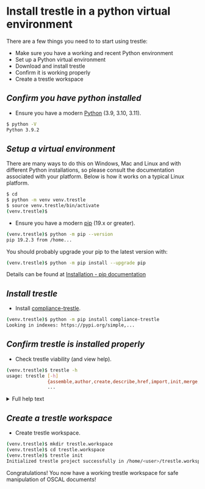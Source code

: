 # Install trestle in a python virtual environment

There are a few things you need to to start using trestle:

- Make sure you have a working and recent Python environment
- Set up a Python virtual environment
- Download and install trestle
- Confirm it is working properly
- Create a trestle workspace

## *Confirm you have python installed*

- Ensure you have a modern [Python](https://www.python.org/downloads/) (3.9, 3.10, 3.11).

```bash
$ python -V
Python 3.9.2
```

## *Setup a virtual environment*

There are many ways to do this on Windows, Mac and Linux and with different Python installations, so please consult
the documentation associated with your platform.  Below is how it works on a typical Linux platform.

```bash
$ cd
$ python -m venv venv.trestle
$ source venv.trestle/bin/activate
(venv.trestle)$

```

- Ensure you have a modern [pip](https://pip.pypa.io/en/stable/installing/) (19.x or greater).

```bash
(venv.trestle)$ python -m pip --version
pip 19.2.3 from /home...
```

You should probably upgrade your pip to the latest version with:

```bash
(venv.trestle)$ python -m pip install --upgrade pip
```

Details can be found at [Installation - pip documentation](https://pip.pypa.io/en/stable/installing/#upgrading-pip)

## *Install trestle*

- Install [compliance-trestle](https://oscal-compass.github.io/compliance-trestle/).

```bash
(venv.trestle)$ python -m pip install compliance-trestle
Looking in indexes: https://pypi.org/simple,...

```

## *Confirm trestle is installed properly*

- Check trestle viability (and view help).

```bash
(venv.trestle)$ trestle -h
usage: trestle [-h]
               {assemble,author,create,describe,href,import,init,merge,partial-object-validate,remove,replicate,split,task,validate,version}
               ...
```

<details markdown>

<summary>Full help text</summary>

```bash

Manage OSCAL files in a human friendly manner.

positional arguments:
  {assemble,author,create,describe,href,import,init,merge,partial-object-validate,remove,replicate,split,task,validate,version}
    assemble            Assemble all subcomponents from a specified trestle model into a single JSON/YAML file under
                        dist.
    author              trestle author, a collection of commands for authoring compliance content outside of OSCAL.
    create              Create a sample OSCAL model in trestle project or create new elements within a given model.
    describe            Describe contents of a model file including optional element path.
    href                Change href of import in profile to point to catalog in trestle project. This command is
                        needed when generating an SSP with a profile that imports a catalog from a temporary location
                        different from the final intended location of the catalog. Omit the href argument to see the
                        list of current imports in the profile.
    import              Import an existing full OSCAL model into the trestle project.
    init                Initialize a trestle working directory.
    merge               Merge subcomponents on a trestle model.
    partial-object-validate
                        Direct validation any oscal object in a file, including list objects.
    remove              Remove a subcomponent to an existing model.
    replicate           Replicate a top level model within the trestle directory structure.
    split               Split subcomponents on a trestle model.
    task                Run arbitrary trestle tasks in a simple and extensible methodology.
    validate            Validate contents of a trestle model in different modes.
    version             Output version info for trestle and OSCAL.

optional arguments:
  -h, --help            show this help message and exit

```

</details>

## *Create a trestle workspace*

- Create trestle workspace.

```bash
(venv.trestle)$ mkdir trestle.workspace
(venv.trestle)$ cd trestle.workspace
(venv.trestle)$ trestle init
Initialized trestle project successfully in /home/<user>/trestle.workspace
```

Congratulations! You now have a working trestle workspace for safe manipulation of OSCAL documents!

